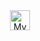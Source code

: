 <header style="display:flex; justify-content:center;">
  <img src="https://i.ibb.co/1zNNhtn/insta-logo.png" alt="My Insta" height="32">
</header>
